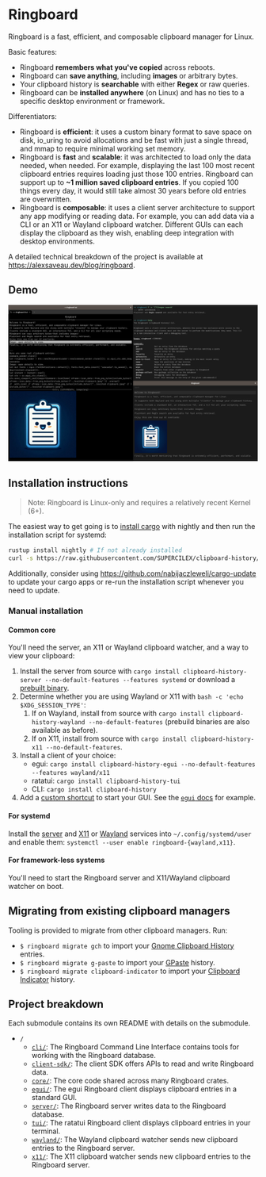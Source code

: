# Ringboard

Ringboard is a fast, efficient, and composable clipboard manager for Linux.

Basic features:

- Ringboard **remembers what you've copied** across reboots.
- Ringboard can **save anything**, including **images** or arbitrary bytes.
- Your clipboard history is **searchable** with either **Regex** or raw queries.
- Ringboard can be **installed anywhere** (on Linux) and has no ties to a specific desktop
  environment or framework.

Differentiators:

- Ringboard is **efficient**: it uses a custom binary format to save space on disk, io_uring to
  avoid allocations and be fast with just a single thread, and mmap to require minimal working set
  memory.
- Ringboard is **fast** and **scalable**: it was architected to load only the data needed, when
  needed. For example, displaying the last 100 most recent clipboard entries requires loading just
  those 100 entries. Ringboard can support up to **~1 million saved clipboard entries**. If you
  copied 100 things every day, it would still take almost 30 years before old entries are
  overwritten.
- Ringboard is **composable**: it uses a client server architecture to support any app modifying or
  reading data. For example, you can add data via a CLI or an X11 or Wayland clipboard watcher.
  Different GUIs can each display the clipboard as they wish, enabling deep integration with desktop
  environments.

A detailed technical breakdown of the project is available at https://alexsaveau.dev/blog/ringboard.

## Demo

![A screenshot demo-ing the various clients.](demo.png)

## Installation instructions

> Note: Ringboard is Linux-only and requires a relatively recent Kernel (6+).

The easiest way to get going is to
[install cargo](https://doc.rust-lang.org/cargo/getting-started/installation.html) with nightly and
then run the installation script for systemd:

```sh
rustup install nightly # If not already installed
curl -s https://raw.githubusercontent.com/SUPERCILEX/clipboard-history/master/install-with-cargo-systemd.sh | bash
```

Additionally, consider using https://github.com/nabijaczleweli/cargo-update to update your cargo
apps or re-run the installation script whenever you need to update.

### Manual installation

#### Common core

You'll need the server, an X11 or Wayland clipboard watcher, and a way to view your clipboard:

1. Install the server from source with
   `cargo install clipboard-history-server --no-default-features --features systemd` or download a
   [prebuilt binary](https://github.com/SUPERCILEX/clipboard-history/releases/latest).
2. Determine whether you are using Wayland or X11 with `bash -c 'echo $XDG_SESSION_TYPE'`:
   1. If on Wayland, install from source with
      `cargo install clipboard-history-wayland --no-default-features` (prebuild binaries are also
      available as before).
   2. If on X11, install from source with
      `cargo install clipboard-history-x11 --no-default-features`.
3. Install a client of your choice:
   - egui: `cargo install clipboard-history-egui --no-default-features --features wayland/x11`
   - ratatui: `cargo install clipboard-history-tui`
   - CLI: `cargo install clipboard-history`
4. Add a
   [custom shortcut](https://help.gnome.org/users/gnome-help/stable/keyboard-shortcuts-set.html.en)
   to start your GUI. See the [`egui` docs](egui#suggested-workflow) for example.

#### For systemd

Install the [server](server/ringboard-server.service) and [X11](x11/ringboard-x11.service) or
[Wayland](wayland/ringboard-wayland.service) services into `~/.config/systemd/user` and enable them:
`systemctl --user enable ringboard-{wayland,x11}`.

#### For framework-less systems

You'll need to start the Ringboard server and X11/Wayland clipboard watcher on boot.

## Migrating from existing clipboard managers

Tooling is provided to migrate from other clipboard managers. Run:

- `$ ringboard migrate gch` to import your
  [Gnome Clipboard History](https://github.com/SUPERCILEX/gnome-clipboard-history) entries.
- `$ ringboard migrate g-paste` to import your [GPaste](https://github.com/Keruspe/GPaste) history.
- `$ ringboard migrate clipboard-indicator` to import your
  [Clipboard Indicator](https://extensions.gnome.org/extension/779/clipboard-indicator/) history.

## Project breakdown

Each submodule contains its own README with details on the submodule.

- `/`
  - [`cli/`](cli): The Ringboard Command Line Interface contains tools for working with the
    Ringboard database.
  - [`client-sdk/`](client-sdk): The client SDK offers APIs to read and write Ringboard data.
  - [`core/`](core): The core code shared across many Ringboard crates.
  - [`egui/`](egui): The egui Ringboard client displays clipboard entries in a standard GUI.
  - [`server/`](server): The Ringboard server writes data to the Ringboard database.
  - [`tui/`](tui): The ratatui Ringboard client displays clipboard entries in your terminal.
  - [`wayland/`](wayland): The Wayland clipboard watcher sends new clipboard entries to the
    Ringboard server.
  - [`x11/`](x11): The X11 clipboard watcher sends new clipboard entries to the Ringboard server.
